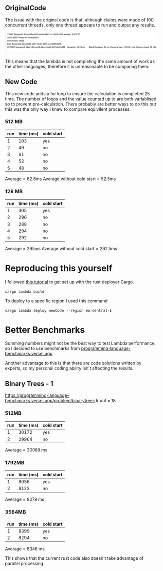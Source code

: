 ## OriginalCode

The issue with the original code is that, although claims were made of 100 concurrent threads, only one thread appears to run and output any results.

![Rust Single Thread](../images/RustSingleThread.png "Rust Single Thread")

This means that the lambda is not completing the same amount of work as the other languages, therefore it is unreasonable to be comparing them.

## New Code

This new code adds a for loop to ensure the calculation is completed 25 time. The number of loops and the value counted up to are both variablised so to prevent pre-calculation. There probably are better ways to do this but this was the only way I knew to compare equivilent processes.

### 512 MB

| run | time (ms) | cold start |
| --- | --------- | ---------- |
| 1   | 103       | yes        |
| 2   | 49        | no         |
| 3   | 61        | no         |
| 4   | 52        | no         |
| 5   | 48        | no         |

Average = 62.6ms
Average without cold start = 52.5ms

### 128 MB

| run | time (ms) | cold start |
| --- | --------- | ---------- |
| 1   | 305       | yes        |
| 2   | 296       | no         |
| 3   | 288       | no         |
| 4   | 294       | no         |
| 5   | 292       | no         |

Average = 295ms
Average without cold start = 292.5ms

# Reproducing this yourself

I followed [this tutorial](https://blog.logrocket.com/deploy-lambda-functions-rust/#upload-AWS-deploy-command) to get set up with the rust deployer Cargo.

`cargo lambda build`

To deploy to a specific region I used this command

`cargo lambda deploy newCode --region eu-central-1`

# Better Benchmarks

Summing numbers might not be the best way to test Lambda performance, so I decided to use benchmarks from [programming-language-benchmarks.vercel.app](https://programming-language-benchmarks.vercel.app/python-vs-rust).

Another advantage to this is that there are code solutions written by experts, so my personal coding ability isn't affecting the results.

## Binary Trees - 1

https://programming-language-benchmarks.vercel.app/problem/binarytrees
Input = 18

### 512MB

| run | time (ms) | cold start |
| --- | --------- | ---------- |
| 1   | 30172     | yes        |
| 2   | 29964     | no         |

Average = 30068 ms

### 1792MB

| run | time (ms) | cold start |
| --- | --------- | ---------- |
| 1   | 8036      | yes        |
| 2   | 8122      | no         |

Average = 8079 ms

### 3584MB

| run | time (ms) | cold start |
| --- | --------- | ---------- |
| 1   | 8399      | yes        |
| 2   | 8294      | no         |

Average = 8346 ms

This shows that the current rust code also doesn't take advantage of parallel processing
